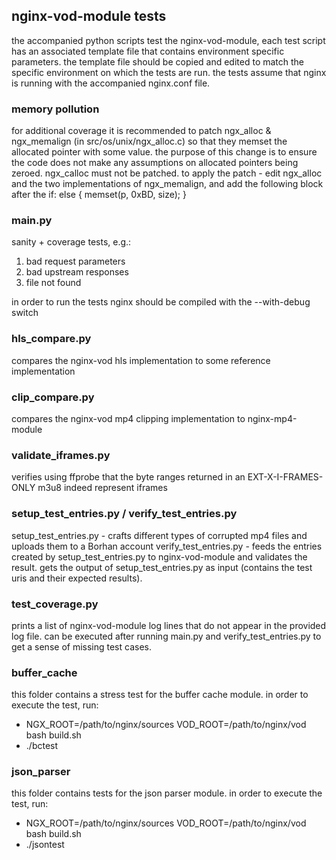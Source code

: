 ## nginx-vod-module tests

the accompanied python scripts test the nginx-vod-module, each test script has an associated template file
that contains environment specific parameters. the template file should be copied and edited to match the 
specific environment on which the tests are run.
the tests assume that nginx is running with the accompanied nginx.conf file.

### memory pollution

for additional coverage it is recommended to patch ngx_alloc & ngx_memalign (in src/os/unix/ngx_alloc.c)
so that they memset the allocated pointer with some value. the purpose of this change is to ensure the
code does not make any assumptions on allocated pointers being zeroed. ngx_calloc must not be patched.
to apply the patch - edit ngx_alloc and the two implementations of ngx_memalign, and add the following
block after the if:
    else {
        memset(p, 0xBD, size);
    }

### main.py

sanity + coverage tests, e.g.:
  1. bad request parameters
  2. bad upstream responses
  3. file not found

in order to run the tests nginx should be compiled with the --with-debug switch
  
### hls_compare.py

compares the nginx-vod hls implementation to some reference implementation

### clip_compare.py

compares the nginx-vod mp4 clipping implementation to nginx-mp4-module

### validate_iframes.py

verifies using ffprobe that the byte ranges returned in an EXT-X-I-FRAMES-ONLY m3u8 indeed represent iframes

### setup_test_entries.py / verify_test_entries.py

setup_test_entries.py - crafts different types of corrupted mp4 files and uploads them to a Borhan account
verify_test_entries.py - feeds the entries created by setup_test_entries.py to nginx-vod-module and validates the result.
	gets the output of setup_test_entries.py as input (contains the test uris and their expected results).

### test_coverage.py

prints a list of nginx-vod-module log lines that do not appear in the provided log file.
can be executed after running main.py and verify_test_entries.py to get a sense of missing test cases.

### buffer_cache

this folder contains a stress test for the buffer cache module. in order to execute the test, run:
 * NGX_ROOT=/path/to/nginx/sources VOD_ROOT=/path/to/nginx/vod bash build.sh
 * ./bctest

### json_parser

this folder contains tests for the json parser module. in order to execute the test, run:
 * NGX_ROOT=/path/to/nginx/sources VOD_ROOT=/path/to/nginx/vod bash build.sh
 * ./jsontest
